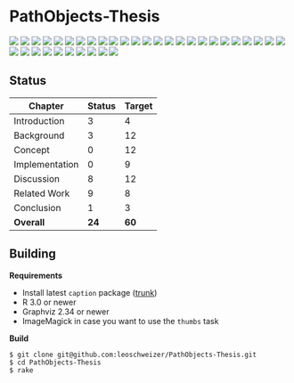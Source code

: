 PathObjects-Thesis
==================

![](http://leoschweizer.github.io/PathObjects-Thesis/thumbs/page1.png)
![](http://leoschweizer.github.io/PathObjects-Thesis/thumbs/page2.png)
![](http://leoschweizer.github.io/PathObjects-Thesis/thumbs/page3.png)
![](http://leoschweizer.github.io/PathObjects-Thesis/thumbs/page4.png)
![](http://leoschweizer.github.io/PathObjects-Thesis/thumbs/page5.png)
![](http://leoschweizer.github.io/PathObjects-Thesis/thumbs/page6.png)
![](http://leoschweizer.github.io/PathObjects-Thesis/thumbs/page7.png)
![](http://leoschweizer.github.io/PathObjects-Thesis/thumbs/page8.png)
![](http://leoschweizer.github.io/PathObjects-Thesis/thumbs/page9.png)
![](http://leoschweizer.github.io/PathObjects-Thesis/thumbs/page10.png)
![](http://leoschweizer.github.io/PathObjects-Thesis/thumbs/page11.png)
![](http://leoschweizer.github.io/PathObjects-Thesis/thumbs/page12.png)
![](http://leoschweizer.github.io/PathObjects-Thesis/thumbs/page13.png)
![](http://leoschweizer.github.io/PathObjects-Thesis/thumbs/page14.png)
![](http://leoschweizer.github.io/PathObjects-Thesis/thumbs/page15.png)
![](http://leoschweizer.github.io/PathObjects-Thesis/thumbs/page16.png)
![](http://leoschweizer.github.io/PathObjects-Thesis/thumbs/page17.png)
![](http://leoschweizer.github.io/PathObjects-Thesis/thumbs/page18.png)
![](http://leoschweizer.github.io/PathObjects-Thesis/thumbs/page19.png)
![](http://leoschweizer.github.io/PathObjects-Thesis/thumbs/page20.png)
![](http://leoschweizer.github.io/PathObjects-Thesis/thumbs/page21.png)
![](http://leoschweizer.github.io/PathObjects-Thesis/thumbs/page22.png)
![](http://leoschweizer.github.io/PathObjects-Thesis/thumbs/page23.png)
![](http://leoschweizer.github.io/PathObjects-Thesis/thumbs/page24.png)
![](http://leoschweizer.github.io/PathObjects-Thesis/thumbs/page25.png)
![](http://leoschweizer.github.io/PathObjects-Thesis/thumbs/page26.png)
![](http://leoschweizer.github.io/PathObjects-Thesis/thumbs/page27.png)
![](http://leoschweizer.github.io/PathObjects-Thesis/thumbs/page28.png)
![](http://leoschweizer.github.io/PathObjects-Thesis/thumbs/page29.png)
![](http://leoschweizer.github.io/PathObjects-Thesis/thumbs/page30.png)
![](http://leoschweizer.github.io/PathObjects-Thesis/thumbs/page31.png)
![](http://leoschweizer.github.io/PathObjects-Thesis/thumbs/page32.png)
![](http://leoschweizer.github.io/PathObjects-Thesis/thumbs/page33.png)
![](http://leoschweizer.github.io/PathObjects-Thesis/thumbs/page34.png)
![](http://leoschweizer.github.io/PathObjects-Thesis/thumbs/page35.png)

Status
------

| Chapter        | Status        | Target  |
| -------------- | ------------- | ------- |
| Introduction   | 3             | 4       |
| Background     | 3             | 12      |
| Concept        | 0             | 12      |
| Implementation | 0             | 9       |
| Discussion     | 8             | 12      |
| Related Work   | 9             | 8       |
| Conclusion     | 1             | 3       |
| **Overall**    | **24**        | **60**  |

Building
--------

**Requirements**
  * Install latest `caption` package ([trunk](http://sourceforge.net/p/latex-caption/code/HEAD/tree/trunk/tex/))
  * R 3.0 or newer
  * Graphviz 2.34 or newer
  * ImageMagick in case you want to use the `thumbs` task
  
**Build**

    $ git clone git@github.com:leoschweizer/PathObjects-Thesis.git
    $ cd PathObjects-Thesis
    $ rake